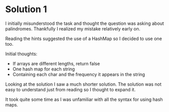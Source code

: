# Solution 1

I initially misunderstood the task and thought the question was asking about palindromes.
Thankfully I realized my mistake relatively early on.

Reading the hints suggested the use of a HashMap so I decided to use one too.

Initial thoughts:
- If arrays are different lengths, return false
- One hash map for each string
- Containing each char and the frequency it appears in the string

Looking at the solution I saw a much shorter solution.
The solution was not easy to understand just from reading so I thought to expand it.

It took quite some time as I was unfamiliar with all the syntax for using hash maps.